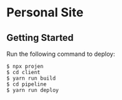 # Personal Site

## Getting Started

Run the following command to deploy:

```console
$ npx projen
$ cd client
$ yarn run build
$ cd pipeline
$ yarn run deploy
```